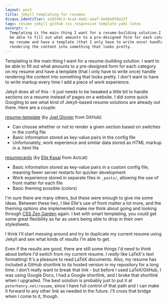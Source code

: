 ```yaml
---
layout: post
title: jekyll templating for resumes
disqus_identifier: a18249c2-4ca3-4adc-aeaf-de9da659a22f
tags: resume jekyll github css responsive template yaml latex
excerpt: >
  Templating is the main thing I want for a resume-building solution.I want to
  be able to fill out what amounts to a pre-designed form for each category on
  my resume and have a template (that I only have to write once) handle
  rendering the content into something that looks pretty.
---
```



Templating is the main thing I want for a resume-building solution.  I want to be able to fill out what amounts to a pre-designed form for each category on my resume and have a template (that I only have to write once) handle rendering the content into something that looks pretty.  I don't want to have to write markup every time I add a piece of work experience.

Jekyll does all of this - it just needs to be tweaked a little bit to handle sections on a resume instead of pages on a website. I did some quick Googling to see what kind of Jekyll-based resume solutions are already out there.  Here are a couple:

[resume-template](https://github.com/jglovier/resume-template) (by [Joel Glovier](https://github.com/jglovier) from GitHub)

- Can choose whether or not to render a given section based on switches in the config file
- Basic information stored as key-value pairs in the config file
- Unfortunately, work experience and similar data stored as HTML markup in a .html file

[resumecards](http://ellekasai.github.io/resumecards/) (by [Elle Kasai](https://github.com/ellekasai) from Actcat)

- Basic information stored as key-value pairs in a custom config file, meaning fewer server restarts for quicker development
- Work experience stored in separate files in `_posts/`, allowing the use of front matter for each file
- Basic theming possible (colors)

I'm sure there are many others, but these were enough to give me some ideas.  Between these two, I like Elle's use of front matter a lot more, and the theming options she implemented make me think about going and looking through [CSS Zen Garden](http://www.csszengarden.com/) again.  I bet with smart templating, you could get some great flexibility as far as users being able to drop in their own stylesheets.

I think I'll start messing around and try to duplicate my current resume using Jekyll and see what kinds of results I'm able to get.

Even if the results are good, there are still some things I'd need to think about before I'd switch from my current resume.  I _really_ like LaTeX's text formatting!  It's a pleasure to read LaTeX documents.  Also, my resume has included a GitHub shortlink to its hosted version in my repository for a long time.  I don't really want to break that link - but before I used LaTeX/GitHub, I was using Google Docs, I had a Google shortlink, and I broke that shortlink when I upgraded.  The best solution is probably just to put it at `peterhenry.net/resume`, since I have full control of that path and I can make it forward to any other link as needed in the future.  I'll cross that bridge when I come to it, though.
